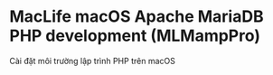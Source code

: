 # MacLife macOS Apache MariaDB PHP development (MLMampPro)
Cài đặt môi trường lập trình PHP trên macOS

